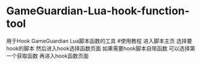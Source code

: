 # GameGuardian-Lua-hook-function-tool
用于Hook GameGuardian Lua脚本函数的工具
#使用教程
进入脚本主页 选择要hook的脚本
然后进入hook选择函数页面
如果需要hook脚本自带函数 可以选择第一个获取函数
再进入hook函数页面
